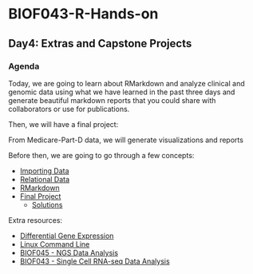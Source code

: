 # BIOF043-R-Hands-on
## Day4: Extras and Capstone Projects

### Agenda
Today, we are going to learn about RMarkdown and analyze clinical and genomic 
data using what we have learned in the past three days and generate beautiful 
markdown reports that you could share with collaborators or use for publications.

Then, we will have a final project:

From Medicare-Part-D data, we will generate visualizations and reports

Before then, we are going to go through a few concepts:

- [Importing Data](lectures/import.md)
- [Relational Data](lectures/relational.md)
- [RMarkdown](lectures/RMarkdown.md)
- [Final Project](../Final_Project/Project.md)
	- [Solutions](../Final_Project/Solutions.md)

Extra resources:

- [Differential Gene Expression](https://github.com/hbctraining/DGE_workshop)
- [Linux Command Line](https://www.youtube.com/watch?v=FTTr2bjI2UM&list=PLS1QulWo1RIb9WVQGJ_vh-RQusbZgO_As&index=3)
- [BIOF045 - NGS Data Analysis](https://faes.org/events/biof045.Mar2021)
- [BIOF043 - Single Cell RNA-seq Data Analysis](https://faes.org/events/BIOF048.apr2021)
